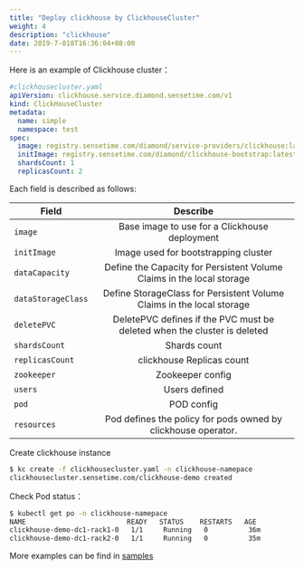 ```yaml
---
title: "Deploy clickhouse by ClickhouseCluster"
weight: 4
description: "clickhouse"
date: 2019-7-018T16:36:04+08:00
---
```


Here is an example of Clickhouse cluster：

```yaml
#clickhousecluster.yaml
apiVersion: clickhouse.service.diamond.sensetime.com/v1
kind: ClickHouseCluster
metadata:
  name: simple
  namespace: test
spec:
  image: registry.sensetime.com/diamond/service-providers/clickhouse:latest
  initImage: registry.sensetime.com/diamond/clickhouse-bootstrap:latest
  shardsCount: 1
  replicasCount: 2
```

Each field is described as follows:

| Field              |                                 Describe                                 |
| ------------------ | :----------------------------------------------------------------------: |
| `image`            |              Base image to use for a Clickhouse deployment               |
| `initImage`        |                   Image used for bootstrapping cluster                   |
| `dataCapacity`     |  Define the Capacity for Persistent Volume Claims in the local storage   |
| `dataStorageClass` |  Define StorageClass for Persistent Volume Claims in the local storage   |
| `deletePVC`        | DeletePVC defines if the PVC must be deleted when the cluster is deleted |
| `shardsCount`      |                               Shards count                               |
| `replicasCount`    |                        clickhouse Replicas count                         |
| `zookeeper`        |                             Zookeeper config                             |
| `users`            |                              Users defined                               |
| `pod`              |                                POD config                                |
| `resources`        |      Pod defines the policy for pods owned by clickhouse operator.       |

Create clickhouse instance

```bash
$ kc create -f clickhousecluster.yaml -n clickhouse-namepace
clickhousecluster.sensetime.com/clickhouse-demo created
```

Check Pod status：

```bash
$ kubectl get po -n clickhouse-namepace
NAME                         READY   STATUS    RESTARTS   AGE
clickhouse-demo-dc1-rack1-0   1/1     Running   0          36m
clickhouse-demo-dc1-rack2-0   1/1     Running   0          35m
```

More examples can be find in [samples](http://gitlab.bj.sensetime.com/diamond/service-providers/clickhouse/tree/master/samples)
